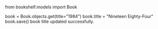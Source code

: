 from bookshelf.models import Book

book = Book.objects.get(title="1984")
book.title = "Nineteen Eighty-Four"
book.save()
book title updated successfully.